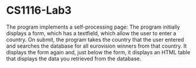 # CS1116-Lab3

The program implements a self-processing page:
  The program initially displays a form, which has a textfield, which allow the user to enter a country.
  On submit, the program takes the country that the user entered and searches the database for all eurovision winners 
  from that country. It displays the form again and, just below the form, it displays an HTML table that displays the data 
  you retrieved from the database.
